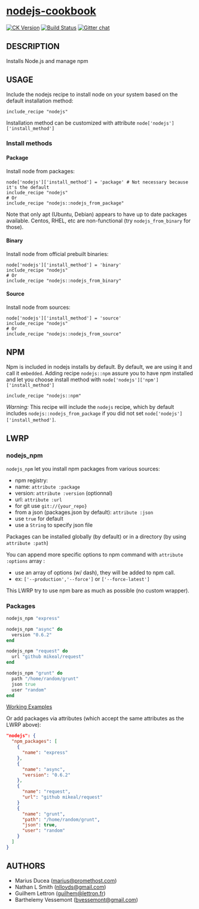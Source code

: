 # [nodejs-cookbook](https://github.com/redguide/nodejs)
[![CK Version](http://img.shields.io/cookbook/v/nodejs.svg)](https://supermarket.getchef.com/cookbooks/nodejs) [![Build Status](https://img.shields.io/travis/redguide/nodejs.svg)](https://travis-ci.org/redguide/nodejs)
[![Gitter chat](https://badges.gitter.im/redguide/nodejs.png)](https://gitter.im/redguide/nodejs)

## DESCRIPTION

Installs Node.js and manage npm

## USAGE

Include the nodejs recipe to install node on your system based on the default installation method:
```chef
include_recipe "nodejs"
```
Installation method can be customized with attribute `node['nodejs']['install_method']`

### Install methods

#### Package

Install node from packages:

```chef
node['nodejs']['install_method'] = 'package' # Not necessary because it's the default
include_recipe "nodejs"
# Or
include_recipe "nodejs::nodejs_from_package"
```
Note that only apt (Ubuntu, Debian) appears to have up to date packages available. 
Centos, RHEL, etc are non-functional (try `nodejs_from_binary` for those).

#### Binary

Install node from official prebuilt binaries:
```chef
node['nodejs']['install_method'] = 'binary'
include_recipe "nodejs"
# Or
include_recipe "nodejs::nodejs_from_binary"
```

#### Source

Install node from sources:
```chef
node['nodejs']['install_method'] = 'source'
include_recipe "nodejs"
# Or
include_recipe "nodejs::nodejs_from_source"
```

## NPM

Npm is included in nodejs installs by default.
By default, we are using it and call it `embedded`.
Adding recipe `nodejs::npm` assure you to have npm installed and let you choose install method with `node['nodejs']['npm']['install_method']`
```chef
include_recipe "nodejs::npm"
```
_Warning:_ This recipe will include the `nodejs` recipe, which by default includes `nodejs::nodejs_from_package` if you did not set `node['nodejs']['install_method']`.

## LWRP

### nodejs_npm

`nodejs_npm` let you install npm packages from various sources:
* npm registry:
 * name: `attribute :package`
 * version: `attribute :version` (optionnal)
* url: `attribute :url`
 * for git use `git://{your_repo}`
* from a json (packages.json by default): `attribute :json`
 * use `true` for default
 * use a `String` to specify json file
 
Packages can be installed globally (by default) or in a directory (by using `attribute :path`)

You can append more specific options to npm command with `attribute :options` array :  
 * use an array of options (w/ dash), they will be added to npm call.
 * ex: `['--production','--force']` or `['--force-latest']`
 
This LWRP try to use npm bare as much as possible (no custom wrapper).

### Packages

```ruby
nodejs_npm "express"

nodejs_npm "async" do
  version "0.6.2"
end

nodejs_npm "request" do
  url "github mikeal/request"
end

nodejs_npm "grunt" do
  path "/home/random/grunt"
  json true
  user "random"
end
```
[Working Examples](test/cookbooks/nodejs_test/recipes/npm.rb)

Or add packages via attributes (which accept the same attributes as the LWRP above):

```json
"nodejs": {
  "npm_packages": [
    {
      "name": "express"
    },
    {
      "name": "async",
      "version": "0.6.2"
    },
    {
      "name": "request",
      "url": "github mikeal/request"
    }
    {
      "name": "grunt",
      "path": "/home/random/grunt",
      "json": true,
      "user": "random"
    }
  ]
}
```

## AUTHORS

* Marius Ducea (marius@promethost.com)
* Nathan L Smith (nlloyds@gmail.com)
* Guilhem Lettron (guilhem@lettron.fr)
* Barthelemy Vessemont (bvessemont@gmail.com)

